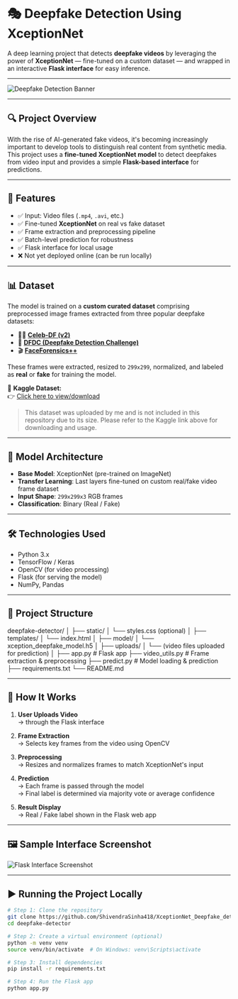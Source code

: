 # 🎭 Deepfake Detection Using XceptionNet

A deep learning project that detects **deepfake videos** by leveraging the power of **XceptionNet** — fine-tuned on a custom dataset — and wrapped in an interactive **Flask interface** for easy inference.

---

![Deepfake Detection Banner](https://github.com/ShivendraSinha418/XceptionNet_Deepfake_detection_model/blob/main/dfmodel.png)

---

## 🔍 Project Overview

With the rise of AI-generated fake videos, it's becoming increasingly important to develop tools to distinguish real content from synthetic media. This project uses a **fine-tuned XceptionNet model** to detect deepfakes from video input and provides a simple **Flask-based interface** for predictions.

---

## 🚀 Features

- ✅ Input: Video files (`.mp4`, `.avi`, etc.)
- ✅ Fine-tuned **XceptionNet** on real vs fake dataset
- ✅ Frame extraction and preprocessing pipeline
- ✅ Batch-level prediction for robustness
- ✅ Flask interface for local usage
- ❌ Not yet deployed online (can be run locally)
---
## 📊 Dataset

The model is trained on a **custom curated dataset** comprising preprocessed image frames extracted from three popular deepfake datasets:

- 🧑‍🎤 **[Celeb-DF (v2)](https://github.com/yuezunli/Celeb-DF)**  
- 🧪 **[DFDC (Deepfake Detection Challenge)](https://www.kaggle.com/c/deepfake-detection-challenge)**  
- 🎬 **[FaceForensics++](https://github.com/ondyari/FaceForensics)**

These frames were extracted, resized to `299x299`, normalized, and labeled as **real** or **fake** for training the model.

📁 **Kaggle Dataset:**  
👉 [Click here to view/download](https://www.kaggle.com/datasets/shivendrasinha/combined-datasetdfdcceleb-dfff)

> This dataset was uploaded by me and is not included in this repository due to its size. Please refer to the Kaggle link above for downloading and usage.

---

## 🧠 Model Architecture

- **Base Model**: XceptionNet (pre-trained on ImageNet)
- **Transfer Learning**: Last layers fine-tuned on custom real/fake video frame dataset
- **Input Shape**: `299x299x3` RGB frames
- **Classification**: Binary (Real / Fake)

---

## 🛠️ Technologies Used

- Python 3.x
- TensorFlow / Keras
- OpenCV (for video processing)
- Flask (for serving the model)
- NumPy, Pandas

---

## 📁 Project Structure

deepfake-detector/
│
├── static/
│ └── styles.css (optional)
│
├── templates/
│ └── index.html
│
├── model/
│ └── xception_deepfake_model.h5
│
├── uploads/
│ └── (video files uploaded for prediction)
│
├── app.py # Flask app
├── video_utils.py # Frame extraction & preprocessing
├── predict.py # Model loading & prediction
├── requirements.txt
└── README.md

---

## 🧪 How It Works

1. **User Uploads Video**  
   → through the Flask interface

2. **Frame Extraction**  
   → Selects key frames from the video using OpenCV

3. **Preprocessing**  
   → Resizes and normalizes frames to match XceptionNet's input

4. **Prediction**  
   → Each frame is passed through the model  
   → Final label is determined via majority vote or average confidence

5. **Result Display**  
   → Real / Fake label shown in the Flask web app

---

## 🖼️ Sample Interface Screenshot

![Flask Interface Screenshot](https://github.com/ShivendraSinha418/XceptionNet_Deepfake_detection_model/blob/main/dfinterface.png)

---

## ▶️ Running the Project Locally

```bash
# Step 1: Clone the repository
git clone https://github.com/ShivendraSinha418/XceptionNet_Deepfake_detection_model.git
cd deepfake-detector

# Step 2: Create a virtual environment (optional)
python -m venv venv
source venv/bin/activate  # On Windows: venv\Scripts\activate

# Step 3: Install dependencies
pip install -r requirements.txt

# Step 4: Run the Flask app
python app.py
